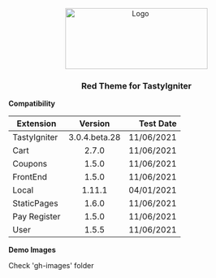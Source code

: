 <p align="center">
  <a href="https://github.com/babelattke/tastyigniter-green">
    <img src="https://github.com/babelattke/tastyigniter-red/blob/main/gh-images/ti-red-logo.png?raw=true" alt="Logo" width="280" height="120">
  </a>      
  <h3 align="center">Red Theme for TastyIgniter</h3>  
</p>

**Compatibility** 

| Extension        | Version           | Test Date  |
| ------------- |:-------------:| -----:|
| TastyIgniter      | 3.0.4.beta.28 | 11/06/2021 |
| Cart      | 2.7.0 | 11/06/2021 |
| Coupons      | 1.5.0 | 11/06/2021 |
| FrontEnd      | 1.5.0 | 11/06/2021 |
| Local      | 1.11.1 | 04/01/2021 |
| StaticPages      | 1.6.0 | 11/06/2021 |
| Pay Register      | 1.5.0 | 11/06/2021 |
| User      | 1.5.5 | 11/06/2021 |

**Demo Images**

Check 'gh-images' folder